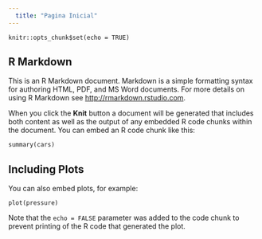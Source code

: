 ```yaml
---
  title: "Pagina Inicial"
---
```

  
  ```{r setup, include=FALSE}
knitr::opts_chunk$set(echo = TRUE)
```

## R Markdown

This is an R Markdown document. Markdown is a simple formatting syntax for authoring HTML, PDF, and MS Word documents. For more details on using R Markdown see <http://rmarkdown.rstudio.com>.

When you click the **Knit** button a document will be generated that includes both content as well as the output of any embedded R code chunks within the document. You can embed an R code chunk like this:
  
  ```{r cars}
summary(cars)
```

## Including Plots

You can also embed plots, for example:
  
  ```{r pressure, echo=FALSE}
plot(pressure)
```

Note that the `echo = FALSE` parameter was added to the code chunk to prevent printing of the R code that generated the plot.

